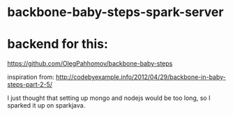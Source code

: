 # backbone-baby-steps-spark-server

# backend for this:
https://github.com/OlegPahhomov/backbone-baby-steps

inspiration from:
http://codebyexample.info/2012/04/29/backbone-in-baby-steps-part-2-5/


I just thought that setting up mongo and nodejs would be too long, so I sparked it up on sparkjava.